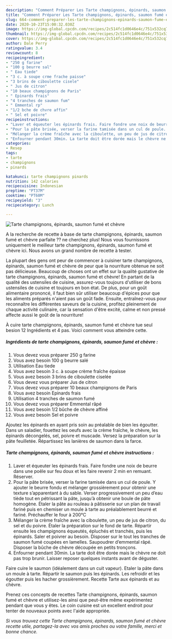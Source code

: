 ```yaml
---
description: "Comment Préparer Les Tarte champignons, épinards, saumon fumé et chèvre"
title: "Comment Préparer Les Tarte champignons, épinards, saumon fumé et chèvre"
slug: 664-comment-preparer-les-tarte-champignons-epinards-saumon-fume-et-chevre
date: 2020-10-23T15:00:32.030Z
image: https://img-global.cpcdn.com/recipes/2c514fc1d0646e4c/751x532cq70/tarte-champignons-epinards-saumon-fume-et-chevre-photo-principale-de-la-recette.jpg
thumbnail: https://img-global.cpcdn.com/recipes/2c514fc1d0646e4c/751x532cq70/tarte-champignons-epinards-saumon-fume-et-chevre-photo-principale-de-la-recette.jpg
cover: https://img-global.cpcdn.com/recipes/2c514fc1d0646e4c/751x532cq70/tarte-champignons-epinards-saumon-fume-et-chevre-photo-principale-de-la-recette.jpg
author: Dale Perry
ratingvalue: 3.4
reviewcount: 8
recipeingredient:
- "250 g farine"
- "100 g beurre sal"
- " Eau tiede"
- "3 c. à soupe crme frache paisse"
- "3 brins de ciboulette cisele"
- " Jus de citron"
- "10 beaux champignons de Paris"
- " Epinards frais"
- "4 tranches de saumon fum"
- " Emmental rp"
- "1/2 bche de chvre affin"
- " Sel et poivre"
recipeinstructions:
- "Laver et équeuter les épinards frais. Faire fondre une noix de beurre dans une poêle sur feu doux et les faire revenir 2 min en remuant. Réserver."
- "Pour la pâte brisée, verser la farine tamisée dans un cul de poule. Y ajouter le beurre fondu et mélanger grossièrement pour obtenir une texture s’apparentant à du sable. Verser progressivement un peu d’eau tiède tout en pétrissant la pâte, jusqu’à obtenir une boule de pâte homogène. Étaler la pâte au rouleau à pâtisserie sur un plan de travail fariné puis en chemiser un moule à tarte au préalablement beurré et fariné. Préchauffer le four à 200°C"
- "Mélanger la crème fraîche avec la ciboulette, un peu de jus de citron, du sel et du poivre. Étaler la préparation sur le fond de tarte. Répartir ensuite les champignons équeutés, épluchés et tranchés, puis les épinards. Saler et poivrer au besoin. Disposer sur le tout les tranches de saumon fumé coupées en lamelles. Saupoudrer d’emmental râpé. Disposer la bûche de chèvre découpée en petits tronçons."
- "Enfourner pendant 30min. La tarte doit être dorée mais le chèvre ne doit pas trop brunir. Laisser reposer quelques instants avant de déguster."
categories:
- Resep
tags:
- tarte
- champignons
- pinards

katakunci: tarte champignons pinards 
nutrition: 142 calories
recipecuisine: Indonesian
preptime: "PT37M"
cooktime: "PT60M"
recipeyield: "3"
recipecategory: Lunch

---
```



![Tarte champignons, épinards, saumon fumé et chèvre](https://img-global.cpcdn.com/recipes/2c514fc1d0646e4c/751x532cq70/tarte-champignons-epinards-saumon-fume-et-chevre-photo-principale-de-la-recette.jpg)

A la recherche de recette à base de tarte champignons, épinards, saumon fumé et chèvre parfaite ?? ne cherchez plus! Nous vous fournissons uniquement le meilleur tarte champignons, épinards, saumon fumé et chèvre ici. Nous avons un grand nombre de recette à tester.

La plupart des gens ont peur de commencer à cuisiner tarte champignons, épinards, saumon fumé et chèvre de peur que la nourriture obtenue ne soit pas délicieuse. Beaucoup de choses ont un effet sur la qualité gustative de tarte champignons, épinards, saumon fumé et chèvre! En partant de la qualité des ustensiles de cuisine, assurez-vous toujours d'utiliser de bons ustensiles de cuisine et toujours en bon état. De plus, pour un goût alimentaire prononcé, il faut bien sûr utiliser beaucoup d'épices pour que les aliments préparés n'aient pas un goût fade. Ensuite, entraînez-vous pour reconnaître les différentes saveurs de la cuisine, profitez pleinement de chaque activité culinaire, car la sensation d'être excité, calme et non pressé affecte aussi le goût de la nourriture!

<!--inarticleads1-->

À cuire tarte champignons, épinards, saumon fumé et chèvre tue seul besion 12 Ingrédients et 4 pas. Voici comment vous atteindre cette.

##### Ingrédients de tarte champignons, épinards, saumon fumé et chèvre :

1. Vous devez vous préparer 250 g farine
1. Vous avez besoin 100 g beurre salé
1. Utilisation  Eau tiede
1. Vous avez besoin 3 c. à soupe crème fraîche épaisse
1. Vous avez besoin 3 brins de ciboulette ciselée
1. Vous devez vous préparer  Jus de citron
1. Vous devez vous préparer 10 beaux champignons de Paris
1. Vous avez besoin  Epinards frais
1. Utilisation 4 tranches de saumon fumé
1. Vous devez vous préparer  Emmental râpé
1. Vous avez besoin 1/2 bûche de chèvre affiné
1. Vous avez besoin  Sel et poivre


Ajoutez les épinards en ayant pris soin au préalable de bien les égoutter. Dans un saladier, fouettez les oeufs avec la crème fraîche, le chèvre, les épinards décongelés, sel, poivre et muscade. Versez la préparation sur la pâte feuilletée. Répartissez les lanières de saumon dans la farce. 

<!--inarticleads2-->

##### Tarte champignons, épinards, saumon fumé et chèvre instructions :

1. Laver et équeuter les épinards frais. Faire fondre une noix de beurre dans une poêle sur feu doux et les faire revenir 2 min en remuant. Réserver.
1. Pour la pâte brisée, verser la farine tamisée dans un cul de poule. Y ajouter le beurre fondu et mélanger grossièrement pour obtenir une texture s’apparentant à du sable. Verser progressivement un peu d’eau tiède tout en pétrissant la pâte, jusqu’à obtenir une boule de pâte homogène. Étaler la pâte au rouleau à pâtisserie sur un plan de travail fariné puis en chemiser un moule à tarte au préalablement beurré et fariné. Préchauffer le four à 200°C
1. Mélanger la crème fraîche avec la ciboulette, un peu de jus de citron, du sel et du poivre. Étaler la préparation sur le fond de tarte. Répartir ensuite les champignons équeutés, épluchés et tranchés, puis les épinards. Saler et poivrer au besoin. Disposer sur le tout les tranches de saumon fumé coupées en lamelles. Saupoudrer d’emmental râpé. Disposer la bûche de chèvre découpée en petits tronçons.
1. Enfourner pendant 30min. La tarte doit être dorée mais le chèvre ne doit pas trop brunir. Laisser reposer quelques instants avant de déguster.


Faire cuire le saumon (idéalement dans un cuit vapeur). Etaler la pâte dans un moule à tarte. Répartir le saumon puis les épinards. Les refroidir et les égoutter puis les hacher grossièrement. Recette Tarte aux épinards et au chèvre. 

<!--inarticleads1-->

<p>
Prenez ces concepts de recettes Tarte champignons, épinards, saumon fumé et chèvre et utilisez-les ainsi que peut-être même expérimentez pendant que vous y êtes. Le coin cuisine est un excellent endroit pour tenter de nouveaux points avec l'aide appropriée.
</p>

<p>
<i>Si vous trouvez cette Tarte champignons, épinards, saumon fumé et chèvre recette utile, partagez-la avec vos amis proches ou votre famille, merci et bonne chance.</i>
</p>

